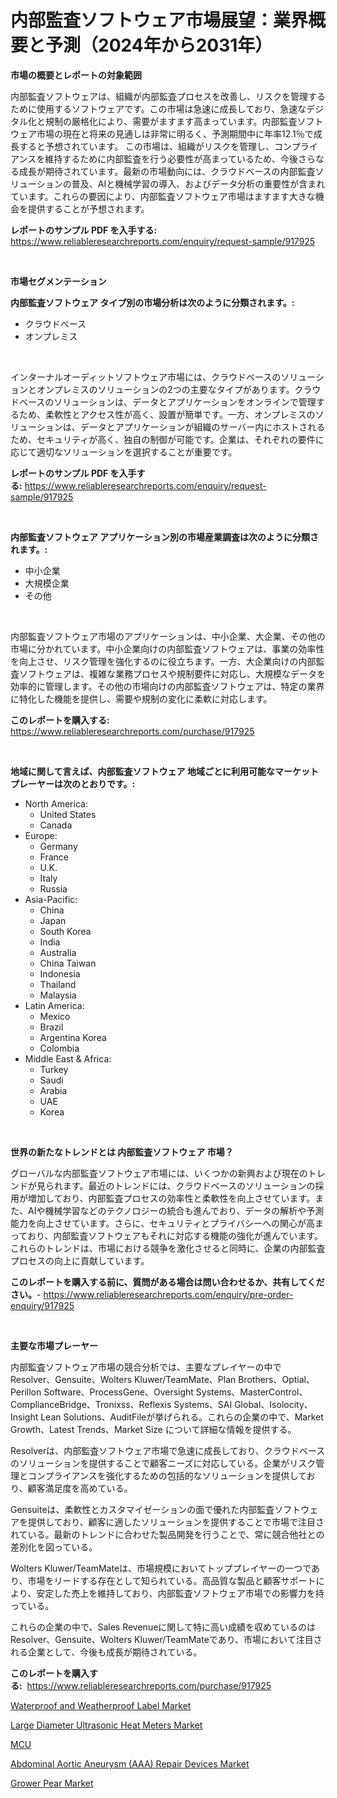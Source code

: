 <p><h1>内部監査ソフトウェア市場展望：業界概要と予測（2024年から2031年）</h1></p><p><strong>市場の概要とレポートの対象範囲</strong></p>
<p><p>内部監査ソフトウェアは、組織が内部監査プロセスを改善し、リスクを管理するために使用するソフトウェアです。この市場は急速に成長しており、急速なデジタル化と規制の厳格化により、需要がますます高まっています。内部監査ソフトウェア市場の現在と将来の見通しは非常に明るく、予測期間中に年率12.1％で成長すると予想されています。 この市場は、組織がリスクを管理し、コンプライアンスを維持するために内部監査を行う必要性が高まっているため、今後さらなる成長が期待されています。最新の市場動向には、クラウドベースの内部監査ソリューションの普及、AIと機械学習の導入、およびデータ分析の重要性が含まれています。これらの要因により、内部監査ソフトウェア市場はますます大きな機会を提供することが予想されます。</p></p>
<p><strong>レポートのサンプル PDF を入手する:</strong> <a href="https://www.reliableresearchreports.com/enquiry/request-sample/917925">https://www.reliableresearchreports.com/enquiry/request-sample/917925</a></p>
<p>&nbsp;</p>
<p><strong>市場セグメンテーション</strong></p>
<p><strong>内部監査ソフトウェア タイプ別の市場分析は次のように分類されます。:</strong></p>
<p><ul><li>クラウドベース</li><li>オンプレミス</li></ul></p>
<p>&nbsp;</p>
<p><p>インターナルオーディットソフトウェア市場には、クラウドベースのソリューションとオンプレミスのソリューションの2つの主要なタイプがあります。クラウドベースのソリューションは、データとアプリケーションをオンラインで管理するため、柔軟性とアクセス性が高く、設置が簡単です。一方、オンプレミスのソリューションは、データとアプリケーションが組織のサーバー内にホストされるため、セキュリティが高く、独自の制御が可能です。企業は、それぞれの要件に応じて適切なソリューションを選択することが重要です。</p></p>
<p><strong>レポートのサンプル PDF を入手する:</strong>&nbsp;<a href="https://www.reliableresearchreports.com/enquiry/request-sample/917925">https://www.reliableresearchreports.com/enquiry/request-sample/917925</a></p>
<p>&nbsp;</p>
<p><strong> 内部監査ソフトウェア アプリケーション別の市場産業調査は次のように分類されます。:</strong></p>
<p><ul><li>中小企業</li><li>大規模企業</li><li>その他</li></ul></p>
<p>&nbsp;</p>
<p><p>内部監査ソフトウェア市場のアプリケーションは、中小企業、大企業、その他の市場に分かれています。中小企業向けの内部監査ソフトウェアは、事業の効率性を向上させ、リスク管理を強化するのに役立ちます。一方、大企業向けの内部監査ソフトウェアは、複雑な業務プロセスや規制要件に対応し、大規模なデータを効率的に管理します。その他の市場向けの内部監査ソフトウェアは、特定の業界に特化した機能を提供し、需要や規制の変化に柔軟に対応します。</p></p>
<p><strong>このレポートを購入する:</strong>&nbsp; <a href="https://www.reliableresearchreports.com/purchase/917925">https://www.reliableresearchreports.com/purchase/917925</a></p>
<p>&nbsp;</p>
<p><strong>地域に関して言えば、内部監査ソフトウェア 地域ごとに利用可能なマーケットプレーヤーは次のとおりです。:</strong></p>
<p><ul>
    <li>
        North America:
        <ul>
            <li>United States</li>
            <li>Canada</li>
        </ul>
    </li>
    <li>
        Europe:
        <ul>
            <li>Germany</li>
            <li>France</li>
            <li>U.K.</li>
            <li>Italy</li>
            <li>Russia</li>
        </ul>
    </li>
    <li>
        Asia-Pacific:
        <ul>
            <li>China</li>
            <li>Japan</li>
            <li>South Korea</li>
            <li>India</li>
            <li>Australia</li>
            <li>China Taiwan</li>
            <li>Indonesia</li>
            <li>Thailand</li>
            <li>Malaysia</li>
        </ul>
    </li>
    <li>
        Latin America:
        <ul>
            <li>Mexico</li>
            <li>Brazil</li>
            <li>Argentina Korea</li>
            <li>Colombia</li>
        </ul>
    </li>
    <li>
        Middle East & Africa:
        <ul>
            <li>Turkey</li>
            <li>Saudi</li>
            <li>Arabia</li>
            <li>UAE</li>
            <li>Korea</li>
        </ul>
    </li>
    </ul></p>
<p>&nbsp;</p>
<p><strong>世界の新たなトレンドとは 内部監査ソフトウェア 市場？</strong></p>
<p><p>グローバルな内部監査ソフトウェア市場には、いくつかの新興および現在のトレンドが見られます。最近のトレンドには、クラウドベースのソリューションの採用が増加しており、内部監査プロセスの効率性と柔軟性を向上させています。また、AIや機械学習などのテクノロジーの統合も進んでおり、データの解析や予測能力を向上させています。さらに、セキュリティとプライバシーへの関心が高まっており、内部監査ソフトウェアもそれに対応する機能の強化が進んでいます。これらのトレンドは、市場における競争を激化させると同時に、企業の内部監査プロセスの向上に貢献しています。</p></p>
<p><strong>このレポートを購入する前に、質問がある場合は問い合わせるか、共有してください。</strong>- <a href="https://www.reliableresearchreports.com/enquiry/pre-order-enquiry/917925">https://www.reliableresearchreports.com/enquiry/pre-order-enquiry/917925</a></p>
<p>&nbsp;</p>
<p><strong>主要な市場プレーヤー</strong></p>
<p><p>内部監査ソフトウェア市場の競合分析では、主要なプレイヤーの中でResolver、Gensuite、Wolters Kluwer/TeamMate、Plan Brothers、Optial、Perillon Software、ProcessGene、Oversight Systems、MasterControl、ComplianceBridge、Tronixss、Reflexis Systems、SAI Global、Isolocity、Insight Lean Solutions、AuditFileが挙げられる。これらの企業の中で、Market Growth、Latest Trends、Market Size について詳細な情報を提供する。</p><p>Resolverは、内部監査ソフトウェア市場で急速に成長しており、クラウドベースのソリューションを提供することで顧客ニーズに対応している。企業がリスク管理とコンプライアンスを強化するための包括的なソリューションを提供しており、顧客満足度を高めている。</p><p>Gensuiteは、柔軟性とカスタマイゼーションの面で優れた内部監査ソフトウェアを提供しており、顧客に適したソリューションを提供することで市場で注目されている。最新のトレンドに合わせた製品開発を行うことで、常に競合他社との差別化を図っている。</p><p>Wolters Kluwer/TeamMateは、市場規模においてトッププレイヤーの一つであり、市場をリードする存在として知られている。高品質な製品と顧客サポートにより、安定した売上を維持しており、内部監査ソフトウェア市場での影響力を持っている。</p><p>これらの企業の中で、Sales Revenueに関して特に高い成績を収めているのはResolver、Gensuite、Wolters Kluwer/TeamMateであり、市場において注目される企業として、今後も成長が期待されている。</p></p>
<p><strong>このレポートを購入する:</strong>&nbsp;&nbsp;<a href="https://www.reliableresearchreports.com/purchase/917925">https://www.reliableresearchreports.com/purchase/917925</a></p>
<p><p><a href="https://extreme-scabiosa-c81.notion.site/Waterproof-and-Weatherproof-Label-Market-Research-Report-Reveals-The-Latest-Trends-And-Opportunities-e119583b929f4633985491f8843cc1c0">Waterproof and Weatherproof Label Market</a></p><p><a href="https://github.com/juancolorado15/Market-Research-Report-List-1/blob/main/large-diameter-ultrasonic-heat-meters-market.md">Large Diameter Ultrasonic Heat Meters Market</a></p><p><a href="https://medium.com/@luispacocha/mcu%E5%B8%82%E5%A0%B4%E3%83%AC%E3%83%9D%E3%83%BC%E3%83%88%E3%81%AF-%E3%81%93%E3%81%AE%E5%B8%82%E5%A0%B4%E3%81%AE%E6%9C%80%E6%96%B0%E3%81%AE%E3%83%88%E3%83%AC%E3%83%B3%E3%83%89%E3%81%A8%E6%88%90%E9%95%B7%E6%A9%9F%E4%BC%9A%E3%82%92%E6%98%8E%E3%82%89%E3%81%8B%E3%81%AB%E3%81%97%E3%81%A6%E3%81%84%E3%81%BE%E3%81%99-f5fb4e5023d1">MCU</a></p><p><a href="https://metal-farmhouse-e95.notion.site/Abdominal-Aortic-Aneurysm-AAA-Repair-Devices-Market-with-the-goal-of-estimating-the-market-size-an-7354630df2ea4cd0be04c4df021071ba">Abdominal Aortic Aneurysm (AAA) Repair Devices Market</a></p><p><a href="https://github.com/mahnoor2003/Market-Research-Report-List-3/blob/main/grower-pear-market.md">Grower Pear Market</a></p></p>